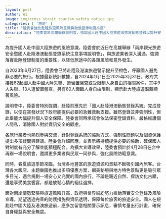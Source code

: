 ```yaml
---
layout: post
author: AI
image: img/cross_strait_tourism_safety_notice.jpg
categories: [ '旅遊' ]
title: "陸委會強化赴陸旅遊風險意識與動態登錄制度推廣"
description: "陸委會於高雄舉辦說明會，強調國人赴中國大陸旅遊須落實動態登錄以提升安全保障，並公布最新旅遊警示及相關風險數據，同時推動業界合作與後續宣導，鼓勵國人審慎規劃出行，確保旅途安全。"
---
```

為提升國人赴中國大陸旅遊的風險意識，陸委會於近日在高雄舉辦「兩岸觀光旅遊安全暨國人赴陸港澳動態登錄系統注意事項說明會」，與旅遊業者深入溝通，強調落實赴陸登錄制度的重要性，以降低旅途中的各類風險和意外發生。

自2023年6月27日，陸委會已將赴陸及港澳旅遊警示提升至橙色，呼籲國人避免非必要的旅行。根據最新統計數據，自2024年1月1日至2025年3月31日，政府共接獲82起國人赴中國大陸失聯、遭留置盤查或受限制人身自由的相關案件，其中9人失聯、13人遭留置盤查，另有60人面臨人身自由限制，顯示赴大陸旅遊潛藏顯著風險。

說明會中，陸委會特別強調，赴陸前應先於「國人赴陸港澳動態登錄系統」完成登錄，以便在突發狀況下政府能提供必要的急難救助支援。雖然登錄並非強制性，但此舉能大幅提升個人安全保障。陸委會同時承諾會依法保密登錄資料，嚴格維護個人隱私，消除國人對於資訊安全的顧慮。

各旅行業者也熱烈參與交流，針對登錄系統的協助方式、強制性問題以及個資保護提出多項疑問與建議。陸委會詳細回應，並表示將持續提供必要的協助，確保國人對制度有充分了解並能積極配合。為擴大宣導效果，陸委會預計於4月28日在台中再辦一場說明會，邀請更多業者與民眾一同參與，強化風險防範意識。

同時，春夏旅遊季節來臨，台灣各地豐富的旅遊資源和景點不斷吸引國內旅客。台灣各大飯店、主題樂園也推出多項優惠方案，網美秘境與地方特色景點更是吸引眾多目光，適合規劃一場安心又充實的國內旅行。不論是親近自然、探訪文化古蹟，還是享受美食饗宴，都是放鬆心情的絕佳選擇。

面對兩岸情勢緊張與旅遊風險升高，政府與業界紛紛努力推動落實安全登錄及風險宣導，期望透過完善的防護措施與資訊透明，保障每位旅客的旅途安全。國人在規劃赴中國大陸及港澳旅遊前，應多加留意相關警示訊息，審慎考量出行計畫，確保自身權益與安全無虞。